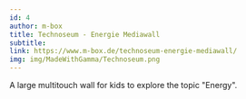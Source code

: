```yaml
---
id: 4
author: m-box
title: Technoseum - Energie Mediawall
subtitle:
link: https://www.m-box.de/technoseum-energie-mediawall/
img: img/MadeWithGamma/Technoseum.png
---
```


A large multitouch wall for kids to explore the topic "Energy".
